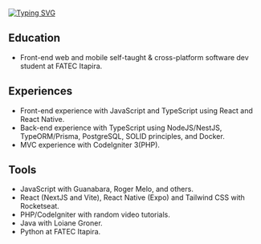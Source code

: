 <br>

[![Typing SVG](https://readme-typing-svg.herokuapp.com?font=Fira+Code&size=35&pause=1000&color=00B802&background=000000&center=true&vCenter=true&width=1100&lines=%3CHello%2C+I'm+Luan%2C+27yo%2C+from+Brazil.+Be+welcome!%2F%3E)](https://git.io/typing-svg)
## Education
- Front-end web and mobile self-taught & cross-platform software dev student at FATEC Itapira.
## Experiences
- Front-end experience with JavaScript and TypeScript using React and React Native.
- Back-end experience with TypeScript using NodeJS/NestJS, TypeORM/Prisma, PostgreSQL, SOLID principles, and Docker.
- MVC experience with CodeIgniter 3(PHP).
## Tools
- JavaScript with Guanabara, Roger Melo, and others.
- React (NextJS and Vite), React Native (Expo) and Tailwind CSS with Rocketseat.
- PHP/CodeIgniter with random video tutorials.
- Java with Loiane Groner.
- Python at FATEC Itapira.
